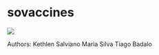 # sovaccines
<a href="https://github.com/mariafls/SOVACCINES/graphs/contributors">
  <img src="https://contrib.rocks/image?repo=mariafls/SOVACCINES" />
</a>

Authors:
Kethlen Salviano
Maria Silva
Tiago Badalo
